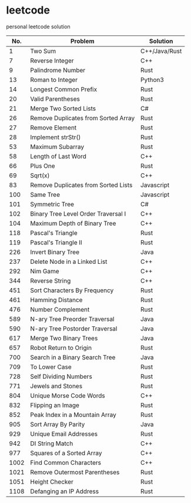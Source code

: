 # leetcode
personal leetcode solution

|No.|Problem|Solution|
|---|-------|--------|
|1|Two Sum|C++/Java/Rust|
|7|Reverse Integer|C++|
|9|Palindrome Number|Rust|
|13|Roman to Integer|Python3|
|14|Longest Common Prefix|Rust|
|20|Valid Parentheses|Rust|
|21|Merge Two Sorted Lists|C#|
|26|Remove Duplicates from Sorted Array|Rust|
|27|Remove Element|Rust|
|28|Implement strStr()|Rust|
|53|Maximum Subarray|Rust|
|58|Length of Last Word|C++|
|66|Plus One|Rust|
|69|Sqrt(x)|C++|
|83|Remove Duplicates from Sorted Lists|Javascript|
|100|Same Tree|Javascript|
|101|Symmetric Tree|C#|
|102|Binary Tree Level Order Traversal I|C++|
|104|Maximum Depth of Binary Tree|C++|
|118|Pascal's Triangle|Rust|
|119|Pascal's Triangle II|Rust|
|226|Invert Binary Tree|Java|
|237|Delete Node in a Linked List|C++|
|292|Nim Game|C++|
|344|Reverse String|C++|
|451|Sort Characters By Frequency|Rust|
|461|Hamming Distance|Rust|
|476|Number Complement|Rust|
|589|N-ary Tree Preorder Traversal|Java|
|590|N-ary Tree Postorder Traversal|Java|
|617|Merge Two Binary Trees|Java|
|657|Robot Return to Origin|Rust|
|700|Search in a Binary Search Tree|Java|
|709|To Lower Case|Rust|
|728|Self Dividing Numbers|Rust|
|771|Jewels and Stones|Rust|
|804|Unique Morse Code Words|C++|
|832|Flipping an Image|Rust|
|852|Peak Index in a Mountain Array|Rust|
|905|Sort Array By Parity|Java|
|929|Unique Email Addresses|Rust|
|942|DI String Match|C++|
|977|Squares of a Sorted Array|C++|
|1002|Find Common Characters|C++|
|1021|Remove Outermost Parentheses|Rust|
|1051|Height Checker|Rust|
|1108|Defanging an IP Address|Rust|